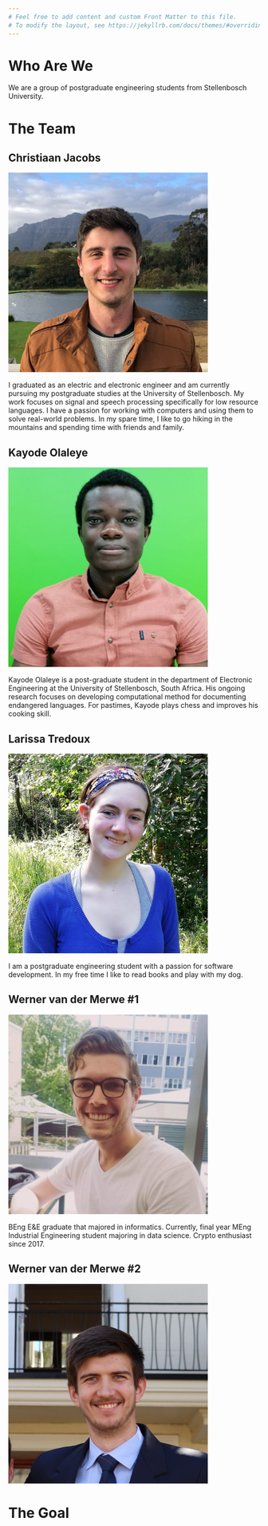 ```yaml
---
# Feel free to add content and custom Front Matter to this file.
# To modify the layout, see https://jekyllrb.com/docs/themes/#overriding-theme-defaults
---
```


# Who Are We

We are a group of postgraduate engineering students from Stellenbosch University. 

# The Team

## Christiaan Jacobs 

<img src="assets/christiaan.jpg" alt="Christiaan Jacobs" width="400"/>

I graduated as an electric and electronic engineer and am currently pursuing my postgraduate studies at the University of Stellenbosch. My work focuses on signal and speech processing specifically for low resource languages. I have a passion for working with computers and using them to solve real-world problems. In my spare time, I like to go hiking in the mountains and spending time with friends and family.

## Kayode Olaleye

<img src="assets/kayode.jpg" alt="Kayode Olaleye" width="400"/>


Kayode Olaleye is a post-graduate student in the department of Electronic Engineering at the University of Stellenbosch, South Africa. His ongoing research focuses on developing computational method for documenting endangered languages. For pastimes, Kayode plays chess and improves his cooking skill.

## Larissa Tredoux

<img src="assets/larissa.jpg" alt="Larissa Tredoux" width="400"/>

I am a postgraduate engineering student with a passion for software development. In my free time I like to read books and play with my dog.

## Werner van der Merwe #1

<img src="assets/werner1.jpg" alt="Werner van der Merwe" width="400"/>

BEng E&E graduate that majored in informatics. Currently, final year MEng Industrial Engineering student majoring in data science. Crypto enthusiast since 2017.

## Werner van der Merwe #2

<img src="assets/werner2.jpg" alt="Werner van der Merwe" width="400"/>



# The Goal